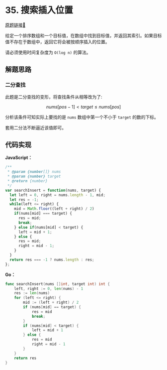 # 35. 搜索插入位置
[原题链接🔗](https://leetcode-cn.com/problems/search-insert-position/)  

给定一个排序数组和一个目标值，在数组中找到目标值，并返回其索引。如果目标值不存在于数组中，返回它将会被按顺序插入的位置。

请必须使用时间复杂度为 `O(log n)` 的算法。

## 解题思路
### 二分查找

此题是二分查找的变形，将查找条件从相等改为了: 

$$nums[pos−1] < target ≤ nums[pos]$$

分析该条件可知实际上要找的是 `nums` 数组中第一个不小于 `target` 的数的下标。

套用二分法不断逼近该值即可。

## 代码实现
**JavaScript：**

```javascript
/**
 * @param {number[]} nums
 * @param {number} target
 * @return {number}
 */
var searchInsert = function(nums, target) {
  let left = 0, right = nums.length - 1, mid;
  let res = -1;
  while(left <= right) {
    mid = Math.floor((left + right) / 2)
    if(nums[mid] === target) {
      res = mid;
      break;
    } else if(nums[mid] < target) {
      left = mid + 1;
    } else {
      res = mid;
      right = mid - 1;
    }
  }
  return res === -1 ? nums.length : res;
};
```

**Go：**
```go
func searchInsert(nums []int, target int) int {
    left, right := 0, len(nums) - 1
    res := len(nums)
    for (left <= right) {
        mid := (left + right) / 2
        if (nums[mid] == target) {
            res = mid
            break;
        }
        if (nums[mid] < target) {
            left = mid + 1
        } else {
            res = mid
            right = mid - 1
        }
    }
    return res
}
```